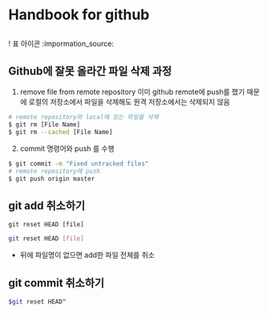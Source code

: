 # Handbook for github

## 

! 표 아이콘
:impormation_source:


## Github에 잘못 올라간 파일 삭제 과정

1. remove file from remote repository
이미 github remote에 push를 했기 때문에 로컬의 저장소에서 파일을 삭제해도 원격 저장소에서는 삭제되지 않음

```bash
# remote repository와 local에 있는 파일을 삭제
$ git rm [File Name]
$ git rm --cached [File Name]
```

2. commit 명령어와 push 를 수행
```bash
$ git commit -m "Fixed untracked files"
# remote repository에 push
$ git push origin master
```

## git add 취소하기
`git reset HEAD [file]`

```bash
git reset HEAD [file]
```
* 뒤에 파일명이 없으면 add한 파일 전체를 취소

## git commit 취소하기

```bash
$git reset HEAD^
```